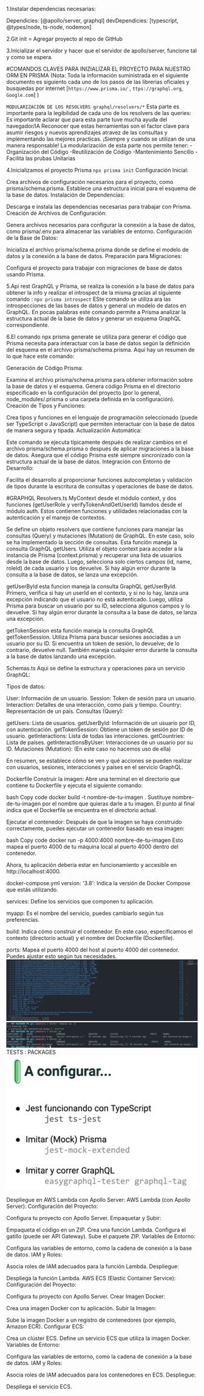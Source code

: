 1.Instalar dependencias necesarias:

Dependicies: [@apollo/server, graphql]
devDependicies: [typescript, @types/node, ts-node, nodemon]

2.Git init = Agregar proyecto al repo de GitHub

3.Inicializar el servidor y hacer que el servidor de apollo/server, funcione tal y como se espera.

#COMANDOS CLAVES PARA INIZIALIZAR EL PROYECTO PARA NUESTRO ORM EN PRISMA (Nota: Toda la información suministrada en el siguiente documento es siguiento cada uno de los pasos de las librerias oficiales y busquedas por internet [`https://www.prisma.io/` , `ttps://graphql.org`, `Google.com`] )

`MODULARIZACIÓN DE LOS RESOLVERS graphql/resolvers/*`
Esta parte es importante para la legibilidad de cada uno de los resolvers de las queries: Es importante aclarar que para esta parte tuve mucha ayuda del navegador/IA
Reconocer que estas herramientas son el factor clave para asumir riesgos y nuevos aprendizajes atravez de las consultas y implementando las mejores practicas. ¡Siempre y cuando se utilizan de una manera responsable!
La modularización de esta parte nos permite tener:
-Organización del Código
-Reutilización de Código
-Mantenimiento Sencillo
-Facilita las prubas Unitarias

4.Inicializamos el proyecto Prisma `npx prisma init`
Configuración Inicial:

Crea archivos de configuración necesarios para el proyecto, como prisma/schema.prisma.
Establece una estructura inicial para el esquema de la base de datos.
Instalación de Dependencias:

Descarga e instala las dependencias necesarias para trabajar con Prisma.
Creación de Archivos de Configuración:

Genera archivos necesarios para configurar la conexión a la base de datos, como prisma/.env para almacenar las variables de entorno.
Configuración de la Base de Datos:

Inicializa el archivo prisma/schema.prisma donde se define el modelo de datos y la conexión a la base de datos.
Preparación para Migraciones:

Configura el proyecto para trabajar con migraciones de base de datos usando Prisma.

5.Api rest GraphQL y Prisma, se realiza la conexión a la base de datos para obtener la info y realizar el introspect de la misma gracias al siguiente comando : `npx prisma introspect`
ESte comando se utiliza ara las introspecciones de las bases de datos y general un modelo de datos en GraphQL. En pocas palabras este comando permite a Prisma analizar la estructura actual de la base de datos y generar un esquema GraphQL correspondiente.

6.El comando npx prisma generate se utiliza para generar el código que Prisma necesita para interactuar con la base de datos según la definición del esquema en el archivo prisma/schema.prisma. Aquí hay un resumen de lo que hace este comando:

Generación de Código Prisma:

Examina el archivo prisma/schema.prisma para obtener información sobre la base de datos y el esquema.
Genera código Prisma en el directorio especificado en la configuración del proyecto (por lo general, node_modules/.prisma o una carpeta definida en la configuración).
Creación de Tipos y Funciones:

Crea tipos y funciones en el lenguaje de programación seleccionado (puede ser TypeScript o JavaScript) que permiten interactuar con la base de datos de manera segura y tipada.
Actualización Automática:

Este comando se ejecuta típicamente después de realizar cambios en el archivo prisma/schema.prisma o después de aplicar migraciones a la base de datos.
Asegura que el código Prisma esté siempre sincronizado con la estructura actual de la base de datos.
Integración con Entorno de Desarrollo:

Facilita el desarrollo al proporcionar funciones autocompletas y validación de tipos durante la escritura de consultas y operaciones de base de datos.

#GRAPHQL Resolvers.ts
MyContext desde el módulo context, y dos funciones (getUserRole y verifyTokenAndGetUserId) llamdos desde el módulo auth. Estos contienen funciones y utilidades relacionadas con la autenticación y el manejo de contextos.

Se define un objeto resolvers que contiene funciones para manejar las consultas (Query) y mutaciones (Mutation) de GraphQL. En este caso, solo se ha implementado la sección de consultas.
Esta función maneja la consulta GraphQL getUsers. Utiliza el objeto context para acceder a la instancia de Prisma (context.prisma) y recuperar una lista de usuarios desde la base de datos. Luego, selecciona solo ciertos campos (id, name, roleId) de cada usuario y los devuelve. Si hay algún error durante la consulta a la base de datos, se lanza una excepción.

getUserById esta funcion maneja la consulta GraphQL getUserById. Primero, verifica si hay un userId en el contexto, y si no lo hay, lanza una excepción indicando que el usuario no está autenticado. Luego, utiliza Prisma para buscar un usuario por su ID, selecciona algunos campos y lo devuelve. Si hay algún error durante la consulta a la base de datos, se lanza una excepción.

getTokenSession esta función maneja la consulta GraphQL getTokenSession. Utiliza Prisma para buscar sesiones asociadas a un usuario por su ID. Si encuentra un token de sesión, lo devuelve; de lo contrario, devuelve null. También maneja cualquier error durante la consulta a la base de datos lanzando una excepción.

Schemas.ts
Aqui se define la estructura y operaciones para un servicio GraphQL:

Tipos de datos:

User: Información de un usuario.
Session: Token de sesión para un usuario.
Interaction: Detalles de una interacción, como país y tiempo.
Country: Representación de un país.
Consultas (Query):

getUsers: Lista de usuarios.
getUserById: Información de un usuario por ID, con autenticación.
getTokenSession: Obtiene un token de sesión por ID de usuario.
getInteractions: Lista de todas las interacciones.
getCountries: Lista de países.
getInteractionsByUser: Interacciones de un usuario por su ID.
Mutaciones (Mutation): (En este caso no hacemos uso de ella)

En resumen, se establece cómo se ven y qué acciones se pueden realizar con usuarios, sesiones, interacciones y países en el servicio GraphQL.

Dockerfile
Construir la imagen:
Abre una terminal en el directorio que contiene tu Dockerfile y ejecuta el siguiente comando:

bash
Copy code
docker build -t nombre-de-tu-imagen .
Sustituye nombre-de-tu-imagen por el nombre que quieras darle a tu imagen. El punto al final indica que el Dockerfile se encuentra en el directorio actual.

Ejecutar el contenedor:
Después de que la imagen se haya construido correctamente, puedes ejecutar un contenedor basado en esa imagen:

bash
Copy code
docker run -p 4000:4000 nombre-de-tu-imagen
Esto mapea el puerto 4000 de tu máquina local al puerto 4000 dentro del contenedor.

Ahora, tu aplicación debería estar en funcionamiento y accesible en http://localhost:4000.

docker-compose.yml
version: '3.8': Indica la versión de Docker Compose que estás utilizando.

services: Define los servicios que componen tu aplicación.

myapp: Es el nombre del servicio, puedes cambiarlo según tus preferencias.

build: Indica cómo construir el contenedor. En este caso, especificamos el contexto (directorio actual) y el nombre del Dockerfile (Dockerfile).

ports: Mapea el puerto 4000 del host al puerto 4000 del contenedor. Puedes ajustar esto según tus necesidades.
![Alt text](image.png)
![Alt text](image-2.png)
TESTS : PACKAGES
![Alt text](image-1.png)

Despliegue en AWS Lambda con Apollo Server:
AWS Lambda (con Apollo Server):
Configuración del Proyecto:

Configura tu proyecto con Apollo Server.
Empaquetar y Subir:

Empaqueta el código en un ZIP.
Crea una función Lambda.
Configura el gatillo (puede ser API Gateway).
Sube el paquete ZIP.
Variables de Entorno:

Configura las variables de entorno, como la cadena de conexión a la base de datos.
IAM y Roles:

Asocia roles de IAM adecuados para la función Lambda.
Despliegue:

Despliega la función Lambda.
AWS ECS (Elastic Container Service):
Configuración del Proyecto:

Configura tu proyecto con Apollo Server.
Crear Imagen Docker:

Crea una imagen Docker con tu aplicación.
Subir la Imagen:

Sube la imagen Docker a un registro de contenedores (por ejemplo, Amazon ECR).
Configurar ECS:

Crea un clúster ECS.
Define un servicio ECS que utiliza la imagen Docker.
Variables de Entorno:

Configura las variables de entorno, como la cadena de conexión a la base de datos.
IAM y Roles:

Asocia roles de IAM adecuados para los contenedores en ECS.
Despliegue:

Despliega el servicio ECS.

